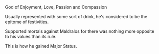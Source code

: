 God of Enjoyment, Love, Passion and Compassion

Usually represented with some sort of drink, he's considered to be the epitome of festivities.

Supported mortals against Maldralos for there was nothing more opposite to his values than its rule. 

This is how he gained Major Status.
